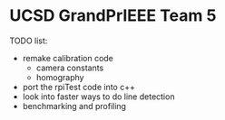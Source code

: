 # UCSD GrandPrIEEE Team 5

TODO list:
* remake calibration code
  - camera constants
  - homography
* port the rpiTest code into c++
* look into faster ways to do line detection
* benchmarking and profiling
